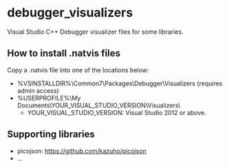 # debugger_visualizers
Visual Studio C++ Debugger visualizer files for some libraries.

## How to install .natvis files

Copy a .natvis file into one of the locations below:
* %VSINSTALLDIR%\Common7\Packages\Debugger\Visualizers (requires admin access)
* %USERPROFILE%\My Documents\YOUR_VISUAL_STUDIO_VERSION\Visualizers\
  * YOUR_VISUAL_STUDIO_VERSION: Visual Studio 2012 or above.

## Supporting libraries

* picojson: https://github.com/kazuho/picojson
* ...
